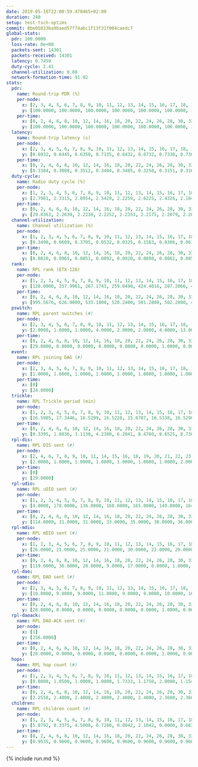 ```yaml
---
date: 2019-05-16T22:00:59.478465+02:00
duration: 240
setup: test-tsch-optims
commit: 8be05833ba9baed57f74abc1f13f31f004caedc7
global-stats:
  pdr: 100.0000
  loss-rate: 0e+00
  packets-sent: 14301
  packets-received: 14301
  latency: 0.7459
  duty-cycle: 2.41
  channel-utilization: 0.08
  network-formation-time: 91.02
stats:
  pdr:
    name: Round-trip PDR (%)
    per-node:
      x: [2, 3, 4, 5, 6, 7, 8, 9, 10, 11, 12, 13, 14, 15, 16, 17, 18, 19, 20, 21, 22, 23, 24, 25]
      y: [100.0000, 100.0000, 100.0000, 100.0000, 100.0000, 100.0000, 100.0000, 100.0000, 100.0000, 100.0000, 100.0000, 100.0000, 100.0000, 100.0000, 100.0000, 100.0000, 100.0000, 100.0000, 100.0000, 100.0000, 100.0000, 100.0000, 100.0000, 100.0000]
    per-time:
      x: [0, 2, 4, 6, 8, 10, 12, 14, 16, 18, 20, 22, 24, 26, 28, 30, 32, 34, 36, 38, 40, 42, 44, 46, 48, 50, 52, 54, 56, 58, 60, 62, 64, 66, 68, 70, 72, 74, 76, 78, 80, 82, 84, 86, 88, 90, 92, 94, 96, 98, 100, 102, 104, 106, 108, 110, 112, 114, 116, 118, 120, 122, 124, 126, 128, 130, 132, 134, 136, 138, 140, 142, 144, 146, 148, 150, 152, 154, 156, 158, 160, 162, 164, 166, 168, 170, 172, 174, 176, 178, 180, 182, 184, 186, 188, 190, 192, 194, 196, 198, 200, 202, 204, 206, 208, 210, 212, 214, 216, 218, 220, 222, 224, 226, 228, 230, 232, 234, 236, 238]
      y: [100.0000, 100.0000, 100.0000, 100.0000, 100.0000, 100.0000, 100.0000, 100.0000, 100.0000, 100.0000, 100.0000, 100.0000, 100.0000, 100.0000, 100.0000, 100.0000, 100.0000, 100.0000, 100.0000, 100.0000, 100.0000, 100.0000, 100.0000, 100.0000, 100.0000, 100.0000, 100.0000, 100.0000, 100.0000, 100.0000, 100.0000, 100.0000, 100.0000, 100.0000, 100.0000, 100.0000, 100.0000, 100.0000, 100.0000, 100.0000, 100.0000, 100.0000, 100.0000, 100.0000, 100.0000, 100.0000, 100.0000, 100.0000, 100.0000, 100.0000, 100.0000, 100.0000, 100.0000, 100.0000, 100.0000, 100.0000, 100.0000, 100.0000, 100.0000, 100.0000, 100.0000, 100.0000, 100.0000, 100.0000, 100.0000, 100.0000, 100.0000, 100.0000, 100.0000, 100.0000, 100.0000, 100.0000, 100.0000, 100.0000, 100.0000, 100.0000, 100.0000, 100.0000, 100.0000, 100.0000, 100.0000, 100.0000, 100.0000, 100.0000, 100.0000, 100.0000, 100.0000, 100.0000, 100.0000, 100.0000, 100.0000, 100.0000, 100.0000, 100.0000, 100.0000, 100.0000, 100.0000, 100.0000, 100.0000, 100.0000, 100.0000, 100.0000, 100.0000, 100.0000, 100.0000, 100.0000, 100.0000, 100.0000, 100.0000, 100.0000, 100.0000, 100.0000, 100.0000, 100.0000, 100.0000, 100.0000, 100.0000, 100.0000, 100.0000, 100.0000]
  latency:
    name: Round-trip latency (s)
    per-node:
      x: [2, 3, 4, 5, 6, 7, 8, 9, 10, 11, 12, 13, 14, 15, 16, 17, 18, 19, 20, 21, 22, 23, 24, 25]
      y: [0.6932, 0.6445, 0.6350, 0.7135, 0.6432, 0.6732, 0.7330, 0.7309, 0.6301, 0.7244, 0.6737, 0.6716, 0.8099, 0.7327, 0.7621, 0.7319, 0.7210, 0.7756, 0.7791, 0.8005, 0.8879, 0.9012, 0.9452, 0.8921]
    per-time:
      x: [0, 2, 4, 6, 8, 10, 12, 14, 16, 18, 20, 22, 24, 26, 28, 30, 32, 34, 36, 38, 40, 42, 44, 46, 48, 50, 52, 54, 56, 58, 60, 62, 64, 66, 68, 70, 72, 74, 76, 78, 80, 82, 84, 86, 88, 90, 92, 94, 96, 98, 100, 102, 104, 106, 108, 110, 112, 114, 116, 118, 120, 122, 124, 126, 128, 130, 132, 134, 136, 138, 140, 142, 144, 146, 148, 150, 152, 154, 156, 158, 160, 162, 164, 166, 168, 170, 172, 174, 176, 178, 180, 182, 184, 186, 188, 190, 192, 194, 196, 198, 200, 202, 204, 206, 208, 210, 212, 214, 216, 218, 220, 222, 224, 226, 228, 230, 232, 234, 236, 238]
      y: [0.3384, 0.3088, 0.3512, 0.3404, 0.3485, 0.3258, 0.3151, 0.3169, 0.3269, 0.3376, 0.3294, 0.3517, 0.3148, 0.3452, 0.3160, 0.3320, 0.3163, 0.3171, 0.3016, 0.3106, 0.2909, 0.3021, 0.2968, 0.2849, 0.2928, 0.2980, 0.2963, 0.3052, 0.3188, 0.3052, 0.3056, 0.2914, 0.2886, 0.3024, 0.2937, 0.3208, 0.2997, 0.3319, 0.3177, 0.2911, 0.2993, 0.2931, 0.3101, 0.3562, 0.2986, 0.3280, 0.3045, 0.4832, 0.5528, 0.3351, 0.2960, 0.3474, 0.3035, 0.6065, 0.7022, 0.5620, 0.4678, 0.3019, 0.3633, 0.7881, 1.1491, 0.8695, 0.4938, 0.5410, 0.4720, 0.8168, 1.2568, 1.2452, 1.0757, 0.7218, 0.6118, 0.9363, 1.2429, 1.2450, 1.2483, 1.2131, 0.9704, 1.0477, 1.2622, 1.2549, 1.2412, 1.2537, 1.2443, 1.2223, 1.2471, 1.2244, 1.2497, 1.2548, 1.2595, 1.2485, 1.2221, 1.2483, 1.2134, 1.2577, 1.2343, 1.2290, 1.2240, 1.2191, 1.2171, 1.2531, 1.2327, 1.2179, 1.2309, 1.1989, 1.2277, 1.2214, 1.2063, 1.2604, 1.2311, 1.2264, 1.2371, 1.2483, 1.2389, 1.2345, 1.2212, 1.2164, 1.2499, 1.2273, 1.2388, 1.2667]
  duty-cycle:
    name: Radio duty cycle (%)
    per-node:
      x: [1, 2, 3, 4, 5, 6, 7, 8, 9, 10, 11, 12, 13, 14, 15, 16, 17, 18, 19, 20, 21, 22, 23, 24, 25]
      y: [2.7981, 2.3315, 2.8954, 2.5429, 2.2259, 2.6225, 2.4326, 2.1848, 2.2823, 2.2419, 2.3358, 2.2528, 2.4771, 2.3960, 2.3479, 2.4352, 2.3311, 2.3648, 2.3728, 2.4514, 2.4522, 2.5576, 2.4782, 2.4682, 2.4142]
    per-time:
      x: [0, 2, 4, 6, 8, 10, 12, 14, 16, 18, 20, 22, 24, 26, 28, 30, 32, 34, 36, 38, 40, 42, 44, 46, 48, 50, 52, 54, 56, 58, 60, 62, 64, 66, 68, 70, 72, 74, 76, 78, 80, 82, 84, 86, 88, 90, 92, 94, 96, 98, 100, 102, 104, 106, 108, 110, 112, 114, 116, 118, 120, 122, 124, 126, 128, 130, 132, 134, 136, 138, 140, 142, 144, 146, 148, 150, 152, 154, 156, 158, 160, 162, 164, 166, 168, 170, 172, 174, 176, 178, 180, 182, 184, 186, 188, 190, 192, 194, 196, 198, 200, 202, 204, 206, 208, 210, 212, 214, 216, 218, 220, 222, 224, 226, 228, 230, 232, 234, 236, 238, 240]
      y: [29.8363, 2.2630, 2.2236, 2.2252, 2.2353, 2.2175, 2.2079, 2.2064, 2.2134, 2.2159, 2.2042, 2.2151, 2.2274, 2.2005, 2.2619, 2.2241, 2.2126, 2.1987, 2.2201, 2.1751, 2.2227, 2.1747, 2.1964, 2.1899, 2.1964, 2.2008, 2.1901, 2.1962, 2.2500, 2.2156, 2.1937, 2.2008, 2.1879, 2.2111, 2.1921, 2.2012, 2.1939, 2.1946, 2.1781, 2.4723, 2.3079, 2.3152, 2.2575, 2.2129, 2.1782, 2.1948, 2.2033, 2.1868, 2.1909, 2.1907, 2.2031, 2.1830, 2.1988, 2.1708, 2.1880, 2.1939, 2.1927, 2.2048, 2.2028, 2.2060, 2.1906, 2.2011, 2.1876, 2.1984, 2.1973, 2.1958, 2.1990, 2.2026, 2.2094, 2.2000, 2.2201, 2.1844, 2.2088, 2.2090, 2.1897, 2.1990, 2.1888, 2.1939, 2.1994, 2.2070, 2.1956, 2.1867, 2.1935, 2.1898, 2.1977, 2.2041, 2.1863, 2.2042, 2.1985, 2.2067, 2.1850, 2.1789, 2.1787, 2.1708, 2.1878, 2.1713, 2.1856, 2.1712, 2.1690, 2.1822, 2.1937, 2.1994, 2.1953, 2.1872, 2.1633, 2.1932, 2.1732, 2.1886, 2.1976, 2.1859, 2.1710, 2.1969, 2.1987, 2.1865, 2.2005, 2.1776, 2.1896, 2.2030, 2.1907, 2.1901, null]
  channel-utilization:
    name: Channel utilization (%)
    per-node:
      x: [1, 2, 3, 4, 5, 6, 7, 8, 9, 10, 11, 12, 13, 14, 15, 16, 17, 18, 19, 20, 21, 22, 23, 24, 25]
      y: [0.3498, 0.0609, 0.3705, 0.0532, 0.0325, 0.1583, 0.0306, 0.0610, 0.0338, 0.0605, 0.0335, 0.0560, 0.1401, 0.0320, 0.0670, 0.1004, 0.0800, 0.0533, 0.0503, 0.0787, 0.0610, 0.0332, 0.0309, 0.0318, 0.0306]
    per-time:
      x: [0, 2, 4, 6, 8, 10, 12, 14, 16, 18, 20, 22, 24, 26, 28, 30, 32, 34, 36, 38, 40, 42, 44, 46, 48, 50, 52, 54, 56, 58, 60, 62, 64, 66, 68, 70, 72, 74, 76, 78, 80, 82, 84, 86, 88, 90, 92, 94, 96, 98, 100, 102, 104, 106, 108, 110, 112, 114, 116, 118, 120, 122, 124, 126, 128, 130, 132, 134, 136, 138, 140, 142, 144, 146, 148, 150, 152, 154, 156, 158, 160, 162, 164, 166, 168, 170, 172, 174, 176, 178, 180, 182, 184, 186, 188, 190, 192, 194, 196, 198, 200, 202, 204, 206, 208, 210, 212, 214, 216, 218, 220, 222, 224, 226, 228, 230, 232, 234, 236, 238, 240]
      y: [0.0820, 0.0965, 0.0851, 0.0892, 0.0920, 0.0898, 0.0862, 0.0853, 0.0855, 0.0882, 0.0863, 0.0879, 0.0917, 0.0836, 0.1016, 0.0904, 0.0866, 0.0826, 0.0899, 0.0768, 0.0899, 0.0761, 0.0819, 0.0792, 0.0822, 0.0823, 0.0815, 0.0838, 0.0998, 0.0872, 0.0816, 0.0830, 0.0794, 0.0867, 0.0827, 0.0841, 0.0824, 0.0839, 0.0776, 0.1625, 0.0614, 0.0604, 0.0375, 0.0862, 0.0774, 0.0833, 0.0849, 0.0817, 0.0813, 0.0821, 0.0858, 0.0785, 0.0844, 0.0764, 0.0828, 0.0831, 0.0830, 0.0852, 0.0832, 0.0844, 0.0805, 0.0835, 0.0802, 0.0835, 0.0824, 0.0817, 0.0804, 0.0826, 0.0849, 0.0828, 0.0899, 0.0785, 0.0856, 0.0867, 0.0805, 0.0818, 0.0811, 0.0804, 0.0833, 0.0856, 0.0821, 0.0793, 0.0815, 0.0778, 0.0824, 0.0841, 0.0777, 0.0837, 0.0830, 0.0846, 0.0792, 0.0783, 0.0784, 0.0732, 0.0816, 0.0755, 0.0811, 0.0759, 0.0760, 0.0799, 0.0821, 0.0833, 0.0822, 0.0805, 0.0728, 0.0828, 0.0782, 0.0811, 0.0837, 0.0804, 0.0757, 0.0825, 0.0824, 0.0784, 0.0849, 0.0767, 0.0818, 0.0853, 0.0813, 0.0798, null]
  rank:
    name: RPL rank (ETX-128)
    per-node:
      x: [1, 2, 3, 4, 5, 6, 7, 8, 9, 10, 11, 12, 13, 14, 15, 16, 17, 18, 19, 20, 21, 22, 23, 24, 25]
      y: [128.0000, 257.9961, 267.1743, 259.0498, 424.4016, 287.2066, 400.6198, 409.6107, 567.9051, 410.8601, 527.3402, 392.0207, 410.3693, 547.4980, 447.6379, 458.5144, 430.9087, 557.0161, 564.5161, 614.1230, 612.0950, 698.3959, 721.7718, 725.5574, 732.1434]
    per-time:
      x: [0, 2, 4, 6, 8, 10, 12, 14, 16, 18, 20, 22, 24, 26, 28, 30, 32, 34, 36, 38, 40, 42, 44, 46, 48, 50, 52, 54, 56, 58, 60, 62, 64, 66, 68, 70, 72, 74, 76, 78, 80, 82, 84, 86, 88, 90, 92, 94, 96, 98, 100, 102, 104, 106, 108, 110, 112, 114, 116, 118, 120, 122, 124, 126, 128, 130, 132, 134, 136, 138, 140, 142, 144, 146, 148, 150, 152, 154, 156, 158, 160, 162, 164, 166, 168, 170, 172, 174, 176, 178, 180, 182, 184, 186, 188, 190, 192, 194, 196, 198, 200, 202, 204, 206, 208, 210, 212, 214, 216, 218, 220, 222, 224, 226, 228, 230, 232, 234, 236, 238, 240]
      y: [995.5676, 626.9000, 535.1800, 520.2400, 501.2800, 502.2800, 493.9216, 496.0400, 496.8800, 493.0600, 502.3000, 503.0200, 522.4600, 510.3000, 520.6275, 513.8800, 507.8600, 489.8039, 491.2200, 493.3400, 497.1346, 482.3137, 484.2600, 471.5490, 462.0600, 461.7451, 470.8600, 484.1000, 522.6863, 537.8200, 528.5200, 526.2353, 511.0755, 481.9615, 454.5600, 448.8039, 444.7647, 440.2157, 440.3400, 449.8800, 275.2004, 273.3364, 273.4342, 323.8299, 458.9200, 472.1800, 482.1569, 490.9600, 490.3529, 475.8679, 446.1765, 443.5000, 442.1600, 451.2200, 477.6600, 483.2200, 485.1731, 483.7255, 490.0400, 475.1887, 456.4200, 455.9600, 454.4902, 452.0962, 449.7059, 447.8824, 448.0800, 451.1000, 455.6471, 450.4000, 449.3600, 452.8824, 452.8000, 453.3846, 453.3000, 457.6800, 459.5192, 455.5800, 456.3333, 454.8800, 461.9020, 461.4200, 456.0000, 445.0200, 446.8000, 443.6800, 440.3800, 439.8000, 436.7000, 437.7200, 433.0962, 433.3200, 444.8627, 440.0400, 462.0800, 456.2549, 453.9800, 453.4600, 449.7600, 442.8077, 445.0385, 461.9804, 471.9804, 470.5600, 471.0200, 471.3922, 474.5490, 466.7170, 455.3529, 448.2600, 450.3400, 446.9216, 452.1800, 448.3200, 450.6600, 450.4800, 447.5800, 453.6038, 456.8600, 451.4038, null]
  pswitch:
    name: RPL parent switches (#)
    per-node:
      x: [2, 3, 4, 5, 6, 7, 8, 9, 10, 11, 12, 13, 14, 15, 16, 17, 18, 19, 20, 21, 22, 23, 24, 25]
      y: [2.0000, 1.0000, 1.0000, 4.0000, 2.0000, 2.0000, 4.0000, 13.0000, 3.0000, 4.0000, 2.0000, 1.0000, 9.0000, 3.0000, 3.0000, 1.0000, 8.0000, 8.0000, 4.0000, 3.0000, 6.0000, 2.0000, 5.0000, 5.0000]
    per-time:
      x: [0, 2, 4, 6, 8, 10, 12, 14, 16, 18, 20, 22, 24, 26, 28, 30, 32, 34, 36, 38, 40, 42, 44, 46, 48, 50, 52, 54, 56, 58, 60, 62, 64, 66, 68, 70, 72, 74, 76, 78, 80, 82, 84, 86, 88, 90, 92, 94, 96, 98, 100, 102, 104, 106, 108, 110, 112, 114, 116, 118, 120, 122, 124, 126, 128, 130, 132, 134, 136, 138, 140, 142, 144, 146, 148, 150, 152, 154, 156, 158, 160, 162, 164, 166, 168, 170, 172, 174, 176, 178, 180, 182, 184, 186, 188, 190, 192, 194, 196, 198, 200, 202, 204, 206, 208, 210, 212, 214, 216, 218, 220, 222, 224, 226, 228, 230, 232, 234, 236, 238]
      y: [29.0000, 0.0000, 0.0000, 0.0000, 0.0000, 0.0000, 1.0000, 0.0000, 0.0000, 0.0000, 0.0000, 0.0000, 0.0000, 0.0000, 1.0000, 0.0000, 0.0000, 1.0000, 0.0000, 0.0000, 2.0000, 1.0000, 0.0000, 1.0000, 0.0000, 1.0000, 0.0000, 0.0000, 1.0000, 0.0000, 0.0000, 1.0000, 3.0000, 2.0000, 0.0000, 1.0000, 1.0000, 1.0000, 0.0000, 0.0000, 0.0000, 0.0000, 1.0000, 0.0000, 0.0000, 0.0000, 1.0000, 0.0000, 1.0000, 3.0000, 1.0000, 0.0000, 0.0000, 0.0000, 0.0000, 0.0000, 2.0000, 1.0000, 0.0000, 3.0000, 0.0000, 0.0000, 1.0000, 2.0000, 1.0000, 1.0000, 0.0000, 0.0000, 1.0000, 0.0000, 0.0000, 1.0000, 0.0000, 2.0000, 0.0000, 0.0000, 2.0000, 0.0000, 1.0000, 0.0000, 1.0000, 0.0000, 1.0000, 0.0000, 0.0000, 0.0000, 0.0000, 0.0000, 0.0000, 0.0000, 2.0000, 0.0000, 1.0000, 0.0000, 0.0000, 1.0000, 0.0000, 0.0000, 0.0000, 2.0000, 2.0000, 1.0000, 1.0000, 0.0000, 0.0000, 1.0000, 1.0000, 3.0000, 1.0000, 0.0000, 0.0000, 1.0000, 0.0000, 0.0000, 0.0000, 0.0000, 0.0000, 3.0000, 0.0000, 2.0000]
  event:
    name: RPL joining DAG (#)
    per-node:
      x: [2, 3, 4, 5, 6, 7, 8, 9, 10, 11, 12, 13, 14, 15, 16, 17, 18, 19, 20, 21, 22, 23, 24, 25]
      y: [1.0000, 1.0000, 1.0000, 1.0000, 1.0000, 1.0000, 1.0000, 1.0000, 1.0000, 1.0000, 1.0000, 1.0000, 1.0000, 1.0000, 1.0000, 1.0000, 1.0000, 1.0000, 1.0000, 1.0000, 1.0000, 1.0000, 1.0000, 1.0000]
    per-time:
      x: [0]
      y: [24.0000]
  trickle:
    name: RPL Trickle period (min)
    per-node:
      x: [1, 2, 3, 4, 5, 6, 7, 8, 9, 10, 11, 12, 13, 14, 15, 16, 17, 18, 19, 20, 21, 22, 23, 24, 25]
      y: [16.5985, 17.3446, 16.5299, 16.5228, 15.6787, 16.5338, 16.5290, 16.4702, 16.4995, 16.5377, 16.5368, 16.3863, 16.5299, 16.5603, 16.4660, 16.5377, 16.5395, 16.4817, 16.5497, 16.5345, 16.5987, 16.5905, 16.3752, 16.4651, 16.6059]
    per-time:
      x: [0, 2, 4, 6, 8, 10, 12, 14, 16, 18, 20, 22, 24, 26, 28, 30, 32, 34, 36, 38, 40, 42, 44, 46, 48, 50, 52, 54, 56, 58, 60, 62, 64, 66, 68, 70, 72, 74, 76, 78, 80, 82, 84, 86, 88, 90, 92, 94, 96, 98, 100, 102, 104, 106, 108, 110, 112, 114, 116, 118, 120, 122, 124, 126, 128, 130, 132, 134, 136, 138, 140, 142, 144, 146, 148, 150, 152, 154, 156, 158, 160, 162, 164, 166, 168, 170, 172, 174, 176, 178, 180, 182, 184, 186, 188, 190, 192, 194, 196, 198, 200, 202, 204, 206, 208, 210, 212, 214, 216, 218, 220, 222, 224, 226, 228, 230, 232, 234, 236, 238, 240]
      y: [0.3395, 1.8036, 3.1130, 4.2380, 6.2041, 8.4760, 8.6525, 8.7381, 8.7381, 16.6025, 17.3015, 17.4763, 17.4763, 17.1322, 16.8552, 16.8646, 16.9520, 16.9623, 17.1267, 17.1267, 17.1402, 17.1336, 17.3015, 17.4763, 17.4763, 17.4763, 17.4763, 17.4763, 17.4763, 17.4763, 17.4763, 17.4763, 17.4763, 17.4763, 17.4763, 17.4763, 17.4763, 17.4763, 17.4763, 17.4763, 17.4763, 17.4763, 17.4763, 17.4763, 17.4763, 17.4763, 17.4763, 17.4763, 17.4763, 17.4763, 17.4763, 17.4763, 17.4763, 17.4763, 17.4763, 17.4763, 17.4763, 17.4763, 17.4763, 17.4763, 17.4763, 17.4763, 17.4763, 17.4763, 17.4763, 17.4763, 17.4763, 17.4763, 17.4763, 17.4763, 17.4763, 17.4763, 17.4763, 17.4763, 17.4763, 17.4763, 17.4763, 17.4763, 17.4763, 17.4763, 17.4763, 17.4763, 17.4763, 17.4763, 17.4763, 17.4763, 17.4763, 17.4763, 17.4763, 17.4763, 17.4763, 17.4763, 17.4763, 17.4763, 17.4763, 17.4763, 17.4763, 17.4763, 17.4763, 17.4763, 17.4763, 17.4763, 17.4763, 17.4763, 17.4763, 17.4763, 17.4763, 17.4763, 17.4763, 17.4763, 17.4763, 17.4763, 17.4763, 17.4763, 17.4763, 17.4763, 17.4763, 17.4763, 17.4763, 17.4763, null]
  rpl-dis:
    name: RPL DIS sent (#)
    per-node:
      x: [2, 4, 6, 7, 8, 9, 10, 11, 14, 15, 16, 18, 19, 20, 21, 22, 23, 24, 25]
      y: [2.0000, 1.0000, 1.0000, 1.0000, 1.0000, 1.0000, 1.0000, 2.0000, 2.0000, 1.0000, 1.0000, 1.0000, 1.0000, 2.0000, 1.0000, 2.0000, 3.0000, 3.0000, 2.0000]
    per-time:
      x: [0]
      y: [29.0000]
  rpl-udio:
    name: RPL uDIO sent (#)
    per-node:
      x: [1, 2, 3, 4, 5, 6, 7, 8, 9, 10, 11, 12, 13, 14, 15, 16, 17, 18, 19, 20, 21, 22, 23, 24, 25]
      y: [4.0000, 178.0000, 136.0000, 168.0000, 165.0000, 149.0000, 164.0000, 170.0000, 165.0000, 171.0000, 167.0000, 169.0000, 159.0000, 172.0000, 169.0000, 161.0000, 162.0000, 170.0000, 164.0000, 171.0000, 165.0000, 169.0000, 164.0000, 168.0000, 166.0000]
    per-time:
      x: [0, 2, 4, 6, 8, 10, 12, 14, 16, 18, 20, 22, 24, 26, 28, 30, 32, 34, 36, 38, 40, 42, 44, 46, 48, 50, 52, 54, 56, 58, 60, 62, 64, 66, 68, 70, 72, 74, 76, 78, 80, 82, 84, 86, 88, 90, 92, 94, 96, 98, 100, 102, 104, 106, 108, 110, 112, 114, 116, 118, 120, 122, 124, 126, 128, 130, 132, 134, 136, 138, 140, 142, 144, 146, 148, 150, 152, 154, 156, 158, 160, 162, 164, 166, 168, 170, 172, 174, 176, 178, 180, 182, 184, 186, 188, 190, 192, 194, 196, 198, 200, 202, 204, 206, 208, 210, 212, 214, 216, 218, 220, 222, 224, 226, 228, 230, 232, 234, 236, 238, 240]
      y: [114.0000, 31.0000, 31.0000, 33.0000, 35.0000, 30.0000, 36.0000, 31.0000, 33.0000, 36.0000, 31.0000, 36.0000, 34.0000, 30.0000, 36.0000, 28.0000, 33.0000, 32.0000, 29.0000, 31.0000, 32.0000, 36.0000, 29.0000, 30.0000, 32.0000, 35.0000, 31.0000, 34.0000, 37.0000, 31.0000, 32.0000, 35.0000, 32.0000, 30.0000, 34.0000, 28.0000, 34.0000, 30.0000, 31.0000, 36.0000, 45.0000, 32.0000, 31.0000, 27.0000, 34.0000, 32.0000, 35.0000, 34.0000, 34.0000, 31.0000, 26.0000, 28.0000, 31.0000, 31.0000, 43.0000, 33.0000, 31.0000, 32.0000, 33.0000, 30.0000, 35.0000, 33.0000, 26.0000, 31.0000, 36.0000, 31.0000, 29.0000, 36.0000, 32.0000, 31.0000, 36.0000, 34.0000, 32.0000, 35.0000, 28.0000, 34.0000, 37.0000, 33.0000, 34.0000, 31.0000, 29.0000, 30.0000, 30.0000, 31.0000, 34.0000, 30.0000, 32.0000, 34.0000, 28.0000, 32.0000, 35.0000, 36.0000, 29.0000, 32.0000, 34.0000, 33.0000, 31.0000, 31.0000, 33.0000, 37.0000, 34.0000, 32.0000, 39.0000, 32.0000, 29.0000, 29.0000, 32.0000, 32.0000, 31.0000, 33.0000, 29.0000, 33.0000, 31.0000, 34.0000, 35.0000, 35.0000, 33.0000, 30.0000, 30.0000, 26.0000, 0.0000]
  rpl-mdio:
    name: RPL mDIO sent (#)
    per-node:
      x: [1, 2, 3, 4, 5, 6, 7, 8, 9, 10, 11, 12, 13, 14, 15, 16, 17, 18, 19, 20, 21, 22, 23, 24, 25]
      y: [26.0000, 21.0000, 25.0000, 21.0000, 30.0000, 22.0000, 20.0000, 21.0000, 22.0000, 22.0000, 20.0000, 24.0000, 22.0000, 20.0000, 21.0000, 21.0000, 21.0000, 20.0000, 20.0000, 21.0000, 20.0000, 20.0000, 25.0000, 24.0000, 20.0000]
    per-time:
      x: [0, 2, 4, 6, 8, 10, 12, 14, 16, 18, 20, 22, 24, 26, 28, 30, 32, 34, 36, 38, 40, 42, 44, 46, 48, 50, 52, 54, 56, 58, 60, 62, 64, 66, 68, 70, 72, 74, 76, 78, 80, 82, 84, 86, 88, 90, 92, 94, 96, 98, 100, 102, 104, 106, 108, 110, 112, 114, 116, 118, 120, 122, 124, 126, 128, 130, 132, 134, 136, 138, 140, 142, 144, 146, 148, 150, 152, 154, 156, 158, 160, 162, 164, 166, 168, 170, 172, 174, 176, 178, 180, 182, 184, 186, 188, 190, 192, 194, 196, 198, 200, 202, 204, 206, 208, 210, 212, 214, 216, 218, 220, 222, 224, 226, 228, 230, 232, 234, 236, 238]
      y: [119.0000, 36.0000, 28.0000, 9.0000, 17.0000, 0.0000, 1.0000, 8.0000, 13.0000, 3.0000, 1.0000, 0.0000, 0.0000, 4.0000, 9.0000, 4.0000, 6.0000, 7.0000, 1.0000, 0.0000, 1.0000, 0.0000, 2.0000, 4.0000, 8.0000, 5.0000, 3.0000, 2.0000, 1.0000, 0.0000, 0.0000, 4.0000, 4.0000, 7.0000, 5.0000, 5.0000, 0.0000, 0.0000, 0.0000, 0.0000, 5.0000, 5.0000, 7.0000, 6.0000, 1.0000, 0.0000, 1.0000, 0.0000, 2.0000, 3.0000, 5.0000, 10.0000, 2.0000, 1.0000, 1.0000, 1.0000, 0.0000, 5.0000, 8.0000, 4.0000, 3.0000, 3.0000, 2.0000, 0.0000, 0.0000, 0.0000, 6.0000, 3.0000, 6.0000, 5.0000, 2.0000, 2.0000, 0.0000, 1.0000, 2.0000, 8.0000, 4.0000, 5.0000, 4.0000, 0.0000, 2.0000, 0.0000, 0.0000, 6.0000, 7.0000, 2.0000, 6.0000, 3.0000, 0.0000, 1.0000, 0.0000, 1.0000, 7.0000, 5.0000, 4.0000, 6.0000, 1.0000, 0.0000, 0.0000, 0.0000, 2.0000, 6.0000, 6.0000, 4.0000, 4.0000, 3.0000, 1.0000, 0.0000, 0.0000, 1.0000, 1.0000, 8.0000, 6.0000, 8.0000, 0.0000, 1.0000, 0.0000, 0.0000, 4.0000, 3.0000]
  rpl-dao:
    name: RPL DAO sent (#)
    per-node:
      x: [2, 3, 4, 5, 6, 7, 8, 9, 10, 11, 12, 13, 14, 15, 16, 17, 18, 19, 20, 21, 22, 23, 24, 25]
      y: [10.0000, 9.0000, 9.0000, 11.0000, 9.0000, 9.0000, 10.0000, 16.0000, 10.0000, 10.0000, 10.0000, 9.0000, 13.0000, 11.0000, 10.0000, 9.0000, 14.0000, 14.0000, 11.0000, 10.0000, 11.0000, 10.0000, 11.0000, 10.0000]
    per-time:
      x: [0, 2, 4, 6, 8, 10, 12, 14, 16, 18, 20, 22, 24, 26, 28, 30, 32, 34, 36, 38, 40, 42, 44, 46, 48, 50, 52, 54, 56, 58, 60, 62, 64, 66, 68, 70, 72, 74, 76, 78, 80, 82, 84, 86, 88, 90, 92, 94, 96, 98, 100, 102, 104, 106, 108, 110, 112, 114, 116, 118, 120, 122, 124, 126, 128, 130, 132, 134, 136, 138, 140, 142, 144, 146, 148, 150, 152, 154, 156, 158, 160, 162, 164, 166, 168, 170, 172, 174, 176, 178, 180, 182, 184, 186, 188, 190, 192, 194, 196, 198, 200, 202, 204, 206, 208, 210, 212, 214, 216, 218, 220, 222, 224, 226, 228, 230, 232, 234, 236, 238]
      y: [28.0000, 0.0000, 0.0000, 0.0000, 0.0000, 0.0000, 1.0000, 0.0000, 0.0000, 0.0000, 0.0000, 0.0000, 0.0000, 0.0000, 23.0000, 0.0000, 0.0000, 1.0000, 0.0000, 0.0000, 3.0000, 1.0000, 0.0000, 1.0000, 0.0000, 1.0000, 0.0000, 0.0000, 16.0000, 3.0000, 0.0000, 2.0000, 3.0000, 2.0000, 2.0000, 2.0000, 1.0000, 1.0000, 0.0000, 2.0000, 0.0000, 0.0000, 4.0000, 8.0000, 0.0000, 2.0000, 3.0000, 2.0000, 1.0000, 5.0000, 1.0000, 0.0000, 0.0000, 0.0000, 1.0000, 0.0000, 4.0000, 9.0000, 0.0000, 3.0000, 2.0000, 3.0000, 2.0000, 3.0000, 3.0000, 1.0000, 0.0000, 0.0000, 2.0000, 0.0000, 3.0000, 5.0000, 2.0000, 5.0000, 1.0000, 1.0000, 1.0000, 2.0000, 3.0000, 1.0000, 1.0000, 0.0000, 2.0000, 0.0000, 1.0000, 6.0000, 3.0000, 2.0000, 1.0000, 1.0000, 3.0000, 2.0000, 3.0000, 1.0000, 0.0000, 1.0000, 2.0000, 0.0000, 0.0000, 9.0000, 3.0000, 3.0000, 3.0000, 1.0000, 1.0000, 2.0000, 2.0000, 6.0000, 1.0000, 0.0000, 1.0000, 2.0000, 0.0000, 1.0000, 6.0000, 2.0000, 1.0000, 4.0000, 1.0000, 2.0000]
  rpl-daoack:
    name: RPL DAO-ACK sent (#)
    per-node:
      x: [1]
      y: [256.0000]
    per-time:
      x: [0, 2, 4, 6, 8, 10, 12, 14, 16, 18, 20, 22, 24, 26, 28, 30, 32, 34, 36, 38, 40, 42, 44, 46, 48, 50, 52, 54, 56, 58, 60, 62, 64, 66, 68, 70, 72, 74, 76, 78, 80, 82, 84, 86, 88, 90, 92, 94, 96, 98, 100, 102, 104, 106, 108, 110, 112, 114, 116, 118, 120, 122, 124, 126, 128, 130, 132, 134, 136, 138, 140, 142, 144, 146, 148, 150, 152, 154, 156, 158, 160, 162, 164, 166, 168, 170, 172, 174, 176, 178, 180, 182, 184, 186, 188, 190, 192, 194, 196, 198, 200, 202, 204, 206, 208, 210, 212, 214, 216, 218, 220, 222, 224, 226, 228, 230, 232, 234, 236, 238]
      y: [28.0000, 0.0000, 0.0000, 0.0000, 0.0000, 0.0000, 1.0000, 0.0000, 0.0000, 0.0000, 0.0000, 0.0000, 0.0000, 0.0000, 23.0000, 0.0000, 0.0000, 1.0000, 0.0000, 0.0000, 3.0000, 1.0000, 0.0000, 1.0000, 0.0000, 1.0000, 0.0000, 0.0000, 15.0000, 4.0000, 0.0000, 2.0000, 3.0000, 2.0000, 2.0000, 2.0000, 1.0000, 1.0000, 0.0000, 1.0000, 1.0000, 0.0000, 4.0000, 8.0000, 0.0000, 2.0000, 3.0000, 2.0000, 1.0000, 5.0000, 1.0000, 0.0000, 0.0000, 0.0000, 1.0000, 0.0000, 4.0000, 9.0000, 0.0000, 3.0000, 3.0000, 2.0000, 2.0000, 3.0000, 3.0000, 1.0000, 0.0000, 0.0000, 2.0000, 0.0000, 3.0000, 5.0000, 2.0000, 5.0000, 1.0000, 1.0000, 1.0000, 2.0000, 3.0000, 1.0000, 1.0000, 0.0000, 2.0000, 0.0000, 1.0000, 6.0000, 3.0000, 2.0000, 1.0000, 1.0000, 3.0000, 1.0000, 4.0000, 1.0000, 0.0000, 1.0000, 2.0000, 0.0000, 0.0000, 9.0000, 3.0000, 3.0000, 3.0000, 1.0000, 1.0000, 2.0000, 2.0000, 6.0000, 1.0000, 0.0000, 1.0000, 2.0000, 0.0000, 1.0000, 6.0000, 1.0000, 2.0000, 4.0000, 1.0000, 2.0000]
  hops:
    name: RPL hop count (#)
    per-node:
      x: [1, 2, 3, 4, 5, 6, 7, 8, 9, 10, 11, 12, 13, 14, 15, 16, 17, 18, 19, 20, 21, 22, 23, 24, 25]
      y: [0.0000, 1.0500, 1.0000, 1.0000, 1.7333, 1.1750, 2.0000, 1.1542, 2.2792, 2.0000, 2.4375, 1.0042, 2.0000, 2.8667, 2.1417, 2.1750, 2.0000, 2.7917, 3.0000, 3.0000, 3.2678, 3.6527, 4.0000, 3.8619, 3.8452]
    per-time:
      x: [0, 2, 4, 6, 8, 10, 12, 14, 16, 18, 20, 22, 24, 26, 28, 30, 32, 34, 36, 38, 40, 42, 44, 46, 48, 50, 52, 54, 56, 58, 60, 62, 64, 66, 68, 70, 72, 74, 76, 78, 80, 82, 84, 86, 88, 90, 92, 94, 96, 98, 100, 102, 104, 106, 108, 110, 112, 114, 116, 118, 120, 122, 124, 126, 128, 130, 132, 134, 136, 138, 140, 142, 144, 146, 148, 150, 152, 154, 156, 158, 160, 162, 164, 166, 168, 170, 172, 174, 176, 178, 180, 182, 184, 186, 188, 190, 192, 194, 196, 198, 200, 202, 204, 206, 208, 210, 212, 214, 216, 218, 220, 222, 224, 226, 228, 230, 232, 234, 236, 238]
      y: [2.2558, 2.4000, 2.4000, 2.4000, 2.4000, 2.4000, 2.3600, 2.3600, 2.3600, 2.3600, 2.3600, 2.3600, 2.3600, 2.3600, 2.3600, 2.3600, 2.3600, 2.3200, 2.3200, 2.3200, 2.3400, 2.2400, 2.2400, 2.2400, 2.2400, 2.2400, 2.2400, 2.2400, 2.2400, 2.2400, 2.2400, 2.2400, 2.2600, 2.2800, 2.2800, 2.2800, 2.2600, 2.2200, 2.2000, 2.2000, 2.2000, 2.2000, 2.2000, 2.2000, 2.2000, 2.2000, 2.2000, 2.2000, 2.2000, 2.2200, 2.2400, 2.2400, 2.2400, 2.2400, 2.2400, 2.2400, 2.1800, 2.1600, 2.2400, 2.2400, 2.2400, 2.2400, 2.2400, 2.2600, 2.2800, 2.2400, 2.2400, 2.2400, 2.2400, 2.2400, 2.2400, 2.2400, 2.2400, 2.1800, 2.1600, 2.1600, 2.1600, 2.1600, 2.1600, 2.1600, 2.1800, 2.2000, 2.2000, 2.2000, 2.2000, 2.2000, 2.2000, 2.2000, 2.2000, 2.2000, 2.1200, 2.0400, 2.0000, 2.0000, 2.0000, 2.0000, 2.0000, 2.0000, 2.0000, 2.0000, 2.0200, 2.0600, 2.0800, 2.0800, 2.0800, 2.0800, 2.0800, 2.2000, 2.2000, 2.2000, 2.2000, 2.2000, 2.2000, 2.2000, 2.2000, 2.2000, 2.2000, 2.2000, 2.2000, 2.2000]
  children:
    name: RPL children count (#)
    per-node:
      x: [1, 2, 3, 4, 5, 6, 7, 8, 9, 10, 11, 12, 13, 14, 15, 16, 17, 18, 19, 20, 21, 22, 23, 24, 25]
      y: [5.8792, 0.3375, 4.5000, 0.7280, 0.0042, 2.1042, 0.0000, 0.6833, 0.0000, 0.9083, 0.0000, 0.2500, 1.7542, 0.0000, 0.8542, 1.2208, 1.0167, 0.6500, 0.6375, 1.4854, 0.9707, 0.0000, 0.0000, 0.0000, 0.0000]
    per-time:
      x: [0, 2, 4, 6, 8, 10, 12, 14, 16, 18, 20, 22, 24, 26, 28, 30, 32, 34, 36, 38, 40, 42, 44, 46, 48, 50, 52, 54, 56, 58, 60, 62, 64, 66, 68, 70, 72, 74, 76, 78, 80, 82, 84, 86, 88, 90, 92, 94, 96, 98, 100, 102, 104, 106, 108, 110, 112, 114, 116, 118, 120, 122, 124, 126, 128, 130, 132, 134, 136, 138, 140, 142, 144, 146, 148, 150, 152, 154, 156, 158, 160, 162, 164, 166, 168, 170, 172, 174, 176, 178, 180, 182, 184, 186, 188, 190, 192, 194, 196, 198, 200, 202, 204, 206, 208, 210, 212, 214, 216, 218, 220, 222, 224, 226, 228, 230, 232, 234, 236, 238]
      y: [0.9535, 0.9600, 0.9600, 0.9600, 0.9600, 0.9600, 0.9600, 0.9600, 0.9600, 0.9600, 0.9600, 0.9600, 0.9600, 0.9600, 0.9600, 0.9600, 0.9600, 0.9600, 0.9600, 0.9600, 0.9600, 0.9600, 0.9600, 0.9600, 0.9600, 0.9600, 0.9600, 0.9600, 0.9600, 0.9600, 0.9600, 0.9600, 0.9600, 0.9600, 0.9600, 0.9600, 0.9600, 0.9600, 0.9600, 0.9600, 0.9600, 0.9600, 0.9600, 0.9600, 0.9600, 0.9600, 0.9600, 0.9600, 0.9600, 0.9600, 0.9600, 0.9600, 0.9600, 0.9600, 0.9600, 0.9600, 0.9600, 0.9600, 0.9600, 0.9600, 0.9600, 0.9600, 0.9600, 0.9600, 0.9600, 0.9600, 0.9600, 0.9600, 0.9600, 0.9600, 0.9600, 0.9600, 0.9600, 0.9600, 0.9600, 0.9600, 0.9600, 0.9600, 0.9600, 0.9600, 0.9600, 0.9600, 0.9600, 0.9600, 0.9600, 0.9600, 0.9600, 0.9600, 0.9600, 0.9600, 0.9600, 0.9600, 0.9600, 0.9600, 0.9600, 0.9600, 0.9600, 0.9600, 0.9600, 0.9600, 0.9600, 0.9600, 0.9600, 0.9600, 0.9600, 0.9600, 0.9600, 0.9600, 0.9600, 0.9600, 0.9600, 0.9600, 0.9600, 0.9600, 0.9600, 0.9600, 0.9600, 0.9600, 0.9600, 0.9600]
---
```


{% include run.md %}
